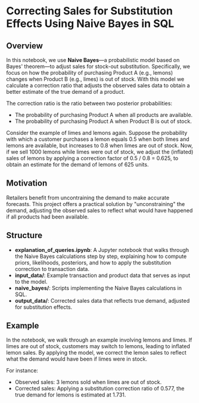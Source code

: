 # Correcting Sales for Substitution Effects Using Naive Bayes in SQL

## Overview

In this notebook, we use **Naive Bayes**—a probabilistic model based on Bayes' theorem—to adjust 
sales for stock-out substitution. 
Specifically, we focus on how the probability of purchasing Product A (e.g., lemons) 
changes when Product B (e.g., limes) is out of stock. With this model we calculate a 
correction ratio that adjusts the observed sales data to obtain a better estimate of the true demand of a product.

The correction ratio is the ratio between two posterior probabilities:

- The probability of purchasing Product A when all products are available.
- The probability of purchasing Product A when Product B is out of stock.

Consider the example of limes and lemons again. Suppose the probability with which a customer purchases a lemon equals 0.5 when both limes and lemons are available, but increases to 0.8 when limes are out of stock. Now, if we sell 1000 lemons while limes were out of stock, we adjust the (inflated) sales of lemons by applying a correction factor of 0.5 / 0.8 = 0.625, to obtain an estimate for the demand of lemons of 625 units.

## Motivation
Retailers benefit from uncontraining the demand to make accurate forecasts. 
This project offers a practical solution by "unconstraining" the demand, adjusting the observed sales
to reflect what would have happened if all products had been available.

## Structure

- **explanation_of_queries.ipynb**: A Jupyter notebook that walks through the Naive Bayes calculations step by step, explaining how to compute priors, likelihoods, posteriors, and how to apply the substitution correction to transaction data.
- **input_data/**: Example transaction and product data that serves as input to the model.
- **naive_bayes/**: Scripts implementing the Naive Bayes calculations in SQL.
- **output_data/**: Corrected sales data that reflects true demand, adjusted for substitution effects.

## Example

In the notebook, we walk through an example involving lemons and limes. If limes are out of stock, customers may switch to lemons, leading to inflated lemon sales. By applying the model, we correct the lemon sales to reflect what the demand would have been if limes were in stock.

For instance:

- Observed sales: 3 lemons sold when limes are out of stock.
- Corrected sales: Applying a substitution correction ratio of 0.577, the true demand for lemons is estimated at 1.731.
